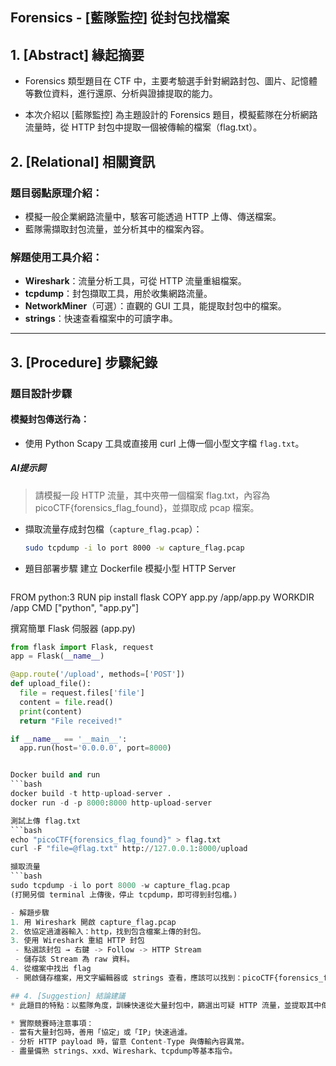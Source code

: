 ## Forensics - [藍隊監控] 從封包找檔案

## 1. [Abstract] 緣起摘要
* Forensics 類型題目在 CTF 中，主要考驗選手針對網路封包、圖片、記憶體等數位資料，進行還原、分析與證據提取的能力。

* 本次介紹以 [藍隊監控] 為主題設計的 Forensics 題目，模擬藍隊在分析網路流量時，從 HTTP 封包中提取一個被傳輸的檔案（flag.txt）。

## 2. [Relational] 相關資訊
### 題目弱點原理介紹：
* 模擬一般企業網路流量中，駭客可能透過 HTTP 上傳、傳送檔案。
* 藍隊需擷取封包流量，並分析其中的檔案內容。
  
### 解題使用工具介紹：
- **Wireshark**：流量分析工具，可從 HTTP 流量重組檔案。
- **tcpdump**：封包擷取工具，用於收集網路流量。
- **NetworkMiner**（可選）：直觀的 GUI 工具，能提取封包中的檔案。
- **strings**：快速查看檔案中的可讀字串。

---

## 3. [Procedure] 步驟紀錄
### 題目設計步驟
#### 模擬封包傳送行為：
* 使用 Python Scapy 工具或直接用 curl 上傳一個小型文字檔 `flag.txt`。

##### AI提示詞
> 請模擬一段 HTTP 流量，其中夾帶一個檔案 flag.txt，內容為 picoCTF{forensics_flag_found}，並擷取成 pcap 檔案。

* 擷取流量存成封包檔（`capture_flag.pcap`）：
  ```bash
  sudo tcpdump -i lo port 8000 -w capture_flag.pcap
  
- 題目部署步驟
建立 Dockerfile 模擬小型 HTTP Server
  ```Dockerfile
FROM python:3
RUN pip install flask
COPY app.py /app/app.py
WORKDIR /app
CMD ["python", "app.py"]


撰寫簡單 Flask 伺服器 (app.py)
  ```python
from flask import Flask, request
app = Flask(__name__)

@app.route('/upload', methods=['POST'])
def upload_file():
    file = request.files['file']
    content = file.read()
    print(content)
    return "File received!"

if __name__ == '__main__':
    app.run(host='0.0.0.0', port=8000)


Docker build and run
  ```bash
docker build -t http-upload-server .
docker run -d -p 8000:8000 http-upload-server

測試上傳 flag.txt
  ```bash
echo "picoCTF{forensics_flag_found}" > flag.txt
curl -F "file=@flag.txt" http://127.0.0.1:8000/upload

擷取流量
  ```bash
sudo tcpdump -i lo port 8000 -w capture_flag.pcap
(打開另個 terminal 上傳後，停止 tcpdump，即可得到封包檔。)

- 解題步驟
1. 用 Wireshark 開啟 capture_flag.pcap
2. 依協定過濾器輸入：http，找到包含檔案上傳的封包。
3. 使用 Wireshark 重組 HTTP 封包
   - 點選該封包 → 右鍵 -> Follow -> HTTP Stream
   - 儲存該 Stream 為 raw 資料。
4. 從檔案中找出 flag
   - 開啟儲存檔案，用文字編輯器或 strings 查看，應該可以找到：picoCTF{forensics_flag_found}

## 4. [Suggestion] 結論建議
* 此題目的特點：以藍隊角度，訓練快速從大量封包中，篩選出可疑 HTTP 流量，並提取其中傳輸的檔案。這是現代企業藍隊常見的日常工作技能。

* 實際競賽時注意事項：
- 當有大量封包時，善用「協定」或「IP」快速過濾。
- 分析 HTTP payload 時，留意 Content-Type 與傳輸內容異常。
- 盡量備熟 strings、xxd、Wireshark、tcpdump等基本指令。

